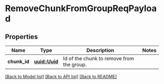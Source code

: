 # RemoveChunkFromGroupReqPayload

## Properties

Name | Type | Description | Notes
------------ | ------------- | ------------- | -------------
**chunk_id** | [**uuid::Uuid**](uuid::Uuid.md) | Id of the chunk to remove from the group. | 

[[Back to Model list]](../README.md#documentation-for-models) [[Back to API list]](../README.md#documentation-for-api-endpoints) [[Back to README]](../README.md)


